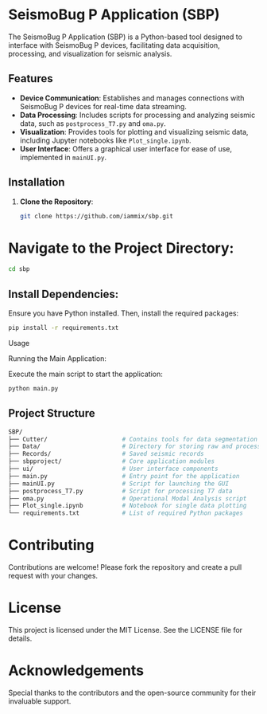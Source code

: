 # SeismoBug P Application (SBP)

The SeismoBug P Application (SBP) is a Python-based tool designed to interface with SeismoBug P devices, facilitating data acquisition, processing, and visualization for seismic analysis.

## Features

- **Device Communication**: Establishes and manages connections with SeismoBug P devices for real-time data streaming.
- **Data Processing**: Includes scripts for processing and analyzing seismic data, such as `postprocess_T7.py` and `oma.py`.
- **Visualization**: Provides tools for plotting and visualizing seismic data, including Jupyter notebooks like `Plot_single.ipynb`.
- **User Interface**: Offers a graphical user interface for ease of use, implemented in `mainUI.py`.

## Installation

1. **Clone the Repository**:

   ```bash
   git clone https://github.com/iammix/sbp.git
# Navigate to the Project Directory:

```bash
cd sbp
```

## Install Dependencies:

Ensure you have Python installed. Then, install the required packages:

```bash
pip install -r requirements.txt
```
Usage

Running the Main Application:

Execute the main script to start the application:

```bash
python main.py
```

## Project Structure
```bash
SBP/
├── Cutter/                     # Contains tools for data segmentation
├── Data/                       # Directory for storing raw and processed data
├── Records/                    # Saved seismic records
├── sbpproject/                 # Core application modules
├── ui/                         # User interface components
├── main.py                     # Entry point for the application
├── mainUI.py                   # Script for launching the GUI
├── postprocess_T7.py           # Script for processing T7 data
├── oma.py                      # Operational Modal Analysis script
├── Plot_single.ipynb           # Notebook for single data plotting
└── requirements.txt            # List of required Python packages
```
# Contributing
Contributions are welcome! Please fork the repository and create a pull request with your changes.

# License
This project is licensed under the MIT License. See the LICENSE file for details.

# Acknowledgements
Special thanks to the contributors and the open-source community for their invaluable support.